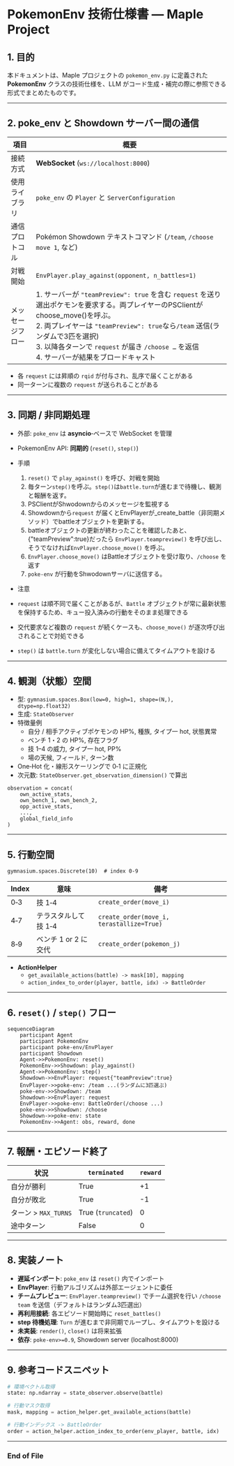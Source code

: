 # PokemonEnv 技術仕様書 — Maple Project

## 1. 目的
本ドキュメントは、Maple プロジェクトの `pokemon_env.py` に定義された **PokemonEnv** クラスの技術仕様を、LLM がコード生成・補完の際に参照できる形式でまとめたものです。

---

## 2. poke_env と Showdown サーバー間の通信

| 項目 | 概要 |
| --- | --- |
| 接続方式 | **WebSocket** (`ws://localhost:8000`) |
| 使用ライブラリ | `poke_env` の `Player` と `ServerConfiguration` |
| 通信プロトコル | Pokémon Showdown テキストコマンド (`/team`, `/choose move 1`, など) |
| 対戦開始 | `EnvPlayer.play_against(opponent, n_battles=1)` |
| メッセージフロー | 1. サーバーが `"teamPreview": true` を含む `request` を送り選出ポケモンを要求する。両プレイヤーのPSClientがchoose_move()を呼ぶ。<br>2. 両プレイヤーは `"teamPreview": true`なら`/team` 送信(ランダムで3匹を選択)<br>3. 以降各ターンで `request` が届き `/choose …` を返信<br>4. サーバーが結果をブロードキャスト |

* 各 `request` には昇順の `rqid` が付与され、乱序で届くことがある
* 同一ターンに複数の `request` が送られることがある

---

## 3. 同期 / 非同期処理

* 外部: `poke_env` は **asyncio**‐ベースで WebSocket を管理  
* PokemonEnv API: **同期的** (`reset()`, `step()`)  

* 手順
  1. `reset()` で `play_against()` を呼び、対戦を開始
  2. 毎ターン`step()`を呼ぶ。`step()`は`battle.turn`が進むまで待機し、観測と報酬を返す。
  3. PSClientがShwodownからのメッセージを監視する
  4. Showdownから`request` が届くとEnvPlayerが_create_battle（非同期メソッド）でbattleオブジェクトを更新する。
  5. battleオブジェクトの更新が終わったことを確認したあと、{"teamPreview":true}だったら `EnvPlayer.teampreview()` を呼び出し、そうでなければ`EnvPlayer.choose_move()` を呼ぶ。
  6. `EnvPlayer.choose_move()` はBattleオブジェクトを受け取り、`/choose` を返す
  7. `poke-env` が行動をShwodownサーバに送信する。

* 注意
* `request` は順不同で届くことがあるが、`Battle` オブジェクトが常に最新状態を保持するため、キュー投入済みの行動をそのまま処理できる
* 交代要求など複数の `request` が続くケースも、`choose_move()` が逐次呼び出されることで対処できる
* `step()` は `battle.turn` が変化しない場合に備えてタイムアウトを設ける
---

## 4. 観測（状態）空間

* 型: `gymnasium.spaces.Box(low=0, high=1, shape=(N,), dtype=np.float32)`
* 生成: `StateObserver`  
* 特徴量例  
  * 自分 / 相手アクティブポケモンの HP%, 種族, タイプ一 hot, 状態異常  
  * ベンチ 1・2 の HP%, 存在フラグ  
  * 技 1–4 の威力, タイプ一 hot, PP%  
  * 場の天候, フィールド, ターン数  
* One‑Hot 化・線形スケーリングで 0‑1 に正規化  
* 次元数: `StateObserver.get_observation_dimension()` で算出  

```text
observation = concat(
    own_active_stats,
    own_bench_1, own_bench_2,
    opp_active_stats,
    ...,
    global_field_info
)
```

---

## 5. 行動空間

```
gymnasium.spaces.Discrete(10)  # index 0‑9
```

| Index | 意味 | 備考 |
| --- | --- | --- |
| 0‑3 | 技 1‑4 | `create_order(move_i)` |
| 4‑7 | テラスタルして技 1‑4 | `create_order(move_i, terastallize=True)` |
| 8‑9 | ベンチ 1 or 2 に交代 | `create_order(pokemon_j)` |

* **ActionHelper**  
  * `get_available_actions(battle) -> mask[10], mapping`  
  * `action_index_to_order(player, battle, idx) -> BattleOrder`  

---

## 6. `reset()` / `step()` フロー

```mermaid
sequenceDiagram
    participant Agent
    participant PokemonEnv
    participant poke-env/EnvPlayer
    participant Showdown
    Agent->>PokemonEnv: reset()
    PokemonEnv->>Showdown: play_against()
    Agent->>PokemonEnv: step()
    Showdown->>EnvPlayer: request{"teamPreview":true}
    EnvPlayer->>poke-env: /team ...(ランダムに3匹選ぶ)
    poke-env->>Showdown: /team
    Showdown->>EnvPlayer: request
    EnvPlayer->>poke-env: BattleOrder(/choose ...)
    poke-env->>Showdown: /choose 
    Showdown->>poke-env: state
    PokemonEnv->>Agent: obs, reward, done
```

---

## 7. 報酬・エピソード終了

| 状況 | `terminated` | `reward` |
| --- | --- | --- |
| 自分が勝利 | True | +1 |
| 自分が敗北 | True | -1 |
| ターン > `MAX_TURNS` | True (`truncated`) | 0 |
| 途中ターン | False | 0 |

---

## 8. 実装ノート

* **遅延インポート**: `poke_env` は `reset()` 内でインポート
* **EnvPlayer**: 行動アルゴリズムは外部エージェントに委任
* **チームプレビュー**: `EnvPlayer.teampreview()` でチーム選択を行い `/choose team` を送信（デフォルトはランダム3匹選出）
* **再利用接続**: 各エピソード開始時に `reset_battles()`
* **step 待機処理**: `Turn` が進むまで非同期でループし、タイムアウトを設ける
* **未実装**: `render()`, `close()` は将来拡張
* **依存**: `poke-env>=0.9`, Showdown server (localhost:8000)

---

## 9. 参考コードスニペット

```python
# 環境ベクトル取得
state: np.ndarray = state_observer.observe(battle)

# 行動マスク取得
mask, mapping = action_helper.get_available_actions(battle)

# 行動インデックス -> BattleOrder
order = action_helper.action_index_to_order(env_player, battle, idx)
```

---

### End of File
